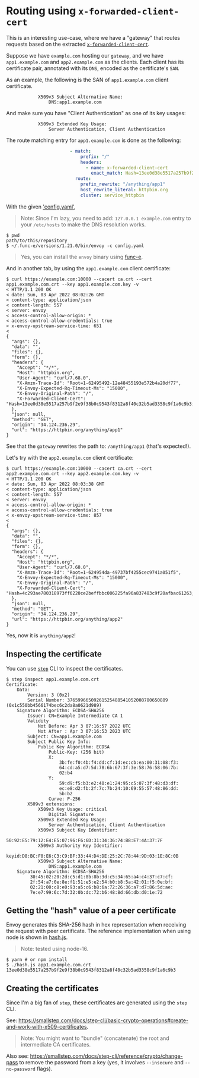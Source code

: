 # Routing using `x-forwarded-client-cert`

This is an interesting use-case, where we have a "gateway" that routes requests based on the
extracted [`x-forwarded-client-cert`](https://www.envoyproxy.io/docs/envoy/latest/configuration/http/http_conn_man/headers#x-forwarded-client-cert).

Suppose we have `example.com` hosting our `gateway`, and we have `app1.example.com` and
`app2.example.com` as the clients. Each client has its certificate pair, annotated with its `DNS`,
encoded as the certificate's `SAN`.

As an example, the following is the SAN of `app1.example.com` client certificate.

```
            X509v3 Subject Alternative Name:
                DNS:app1.example.com
```

And make sure you have "Client Authentication" as one of its key usages:

```
            X509v3 Extended Key Usage:
                Server Authentication, Client Authentication
```

The route matching entry for `app1.example.com` is done as the following:

```yaml
                        - match:
                            prefix: "/"
                            headers:
                              - name: x-forwarded-client-cert
                                exact_match: Hash=13ee0d38e5517a257b9f2e9f38b0c9543f8312a8f40c32b5ad3358c9f1a6c9b3;DNS=app1.example.com
                          route:
                            prefix_rewrite: "/anything/app1"
                            host_rewrite_literal: httpbin.org
                            cluster: service_httpbin
```

With the given ['config.yaml'](./config.yaml),

> Note: Since I'm lazy, you need to add: `127.0.0.1 example.com` entry to your `/etc/hosts` to make the DNS resolution works.

```console
$ pwd
path/to/this/repository
$ ~/.func-e/versions/1.21.0/bin/envoy -c config.yaml
```

> Yes, you can install the `envoy` binary using [func-e](https://func-e.io/).

And in another tab, by using the `app1.example.com` client certificate:

```console
$ curl https://example.com:10000 --cacert ca.crt --cert app1.example.com.crt --key app1.example.com.key -v
< HTTP/1.1 200 OK
< date: Sun, 03 Apr 2022 08:02:26 GMT
< content-type: application/json
< content-length: 557
< server: envoy
< access-control-allow-origin: *
< access-control-allow-credentials: true
< x-envoy-upstream-service-time: 651
<
{
  "args": {},
  "data": "",
  "files": {},
  "form": {},
  "headers": {
    "Accept": "*/*",
    "Host": "httpbin.org",
    "User-Agent": "curl/7.68.0",
    "X-Amzn-Trace-Id": "Root=1-62495492-12e48455193e572b4a20df77",
    "X-Envoy-Expected-Rq-Timeout-Ms": "15000",
    "X-Envoy-Original-Path": "/",
    "X-Forwarded-Client-Cert": "Hash=13ee0d38e5517a257b9f2e9f38b0c9543f8312a8f40c32b5ad3358c9f1a6c9b3;DNS=app1.example.com"
  },
  "json": null,
  "method": "GET",
  "origin": "34.124.236.29",
  "url": "https://httpbin.org/anything/app1"
}
```

See that the `gateway` rewrites the path to: `/anything/app1` (that's expected!).

Let's try with the `app2.example.com` client certificate:

```console
$ curl https://example.com:10000 --cacert ca.crt --cert app2.example.com.crt --key app2.example.com.key -v
< HTTP/1.1 200 OK
< date: Sun, 03 Apr 2022 08:03:38 GMT
< content-type: application/json
< content-length: 557
< server: envoy
< access-control-allow-origin: *
< access-control-allow-credentials: true
< x-envoy-upstream-service-time: 857
<
{
  "args": {},
  "data": "",
  "files": {},
  "form": {},
  "headers": {
    "Accept": "*/*",
    "Host": "httpbin.org",
    "User-Agent": "curl/7.68.0",
    "X-Amzn-Trace-Id": "Root=1-624954da-49737bf4255cec9741a051f5",
    "X-Envoy-Expected-Rq-Timeout-Ms": "15000",
    "X-Envoy-Original-Path": "/",
    "X-Forwarded-Client-Cert": "Hash=4c293ae780318973ff6220ce2beffbbc006225fa96a837483c9f20afbac61263;DNS=app2.example.com"
  },
  "json": null,
  "method": "GET",
  "origin": "34.124.236.29",
  "url": "https://httpbin.org/anything/app2"
}
```

Yes, now it is `anything/app2`!

## Inspecting the certificate

You can use [`step`](https://smallstep.com/docs/step-cli) CLI to inspect the certificates.

```console
$ step inspect app1.example.com.crt
Certificate:
    Data:
        Version: 3 (0x2)
        Serial Number: 37659966509261525488541052008780650889 (0x1c550bb4566174bec6c2da8a0621d989)
    Signature Algorithm: ECDSA-SHA256
        Issuer: CN=Example Intermediate CA 1
        Validity
            Not Before: Apr 3 07:16:57 2022 UTC
            Not After : Apr 3 07:16:53 2023 UTC
        Subject: CN=app1.example.com
        Subject Public Key Info:
            Public Key Algorithm: ECDSA
                Public-Key: (256 bit)
                X:
                    3b:fe:f0:4b:f4:dd:cf:1d:ec:cb:ea:00:31:08:f3:
                    64:cd:a5:d7:5d:78:6b:67:3f:3e:58:76:58:06:7b:
                    02:b4
                Y:
                    59:d9:f5:b3:e2:40:e1:24:95:c5:07:3f:48:d3:df:
                    ec:e8:d2:fb:2f:7c:7b:24:10:69:55:57:48:86:dd:
                    5b:b2
                Curve: P-256
        X509v3 extensions:
            X509v3 Key Usage: critical
                Digital Signature
            X509v3 Extended Key Usage:
                Server Authentication, Client Authentication
            X509v3 Subject Key Identifier:
                50:92:E5:79:12:E4:E5:07:96:F6:6D:31:34:36:74:B8:E7:4A:37:7F
            X509v3 Authority Key Identifier:
                keyid:D8:BC:F0:E6:C3:C9:BF:33:44:D4:DE:25:2C:78:44:9D:03:1E:8C:0B
            X509v3 Subject Alternative Name:
                DNS:app1.example.com
    Signature Algorithm: ECDSA-SHA256
         30:45:02:20:2d:c5:d1:8b:8b:3d:c5:34:65:a4:c4:37:c7:cf:
         2f:54:a7:0e:8e:f1:51:e5:e2:54:b0:b8:5a:42:01:f5:0e:bf:
         02:21:00:c8:e0:93:a5:c6:b8:6a:72:26:36:a7:d7:86:5d:ae:
         7e:e7:99:6c:7d:32:0b:dc:72:b6:48:8d:66:db:d0:1e:72
```

## Getting the "hash" value of a peer certificate

Envoy generates this SHA-256 hash in hex representation when receiving the request with peer
certificate. The reference implementation when using node is shown in [hash.js](./hash.js).

> Note: tested using node-16.

```console
$ yarn # or npm install
$ ./hash.js app1.example.com.crt
13ee0d38e5517a257b9f2e9f38b0c9543f8312a8f40c32b5ad3358c9f1a6c9b3
```

## Creating the certificates

Since I'm a big fan of `step`, these certificates are generated using the `step` CLI.

See: https://smallstep.com/docs/step-cli/basic-crypto-operations#create-and-work-with-x509-certificates.

> Note: You might want to "bundle" (concatenate) the root and intermediate CA certificates.

Also see: https://smallstep.com/docs/step-cli/reference/crypto/change-pass to remove the password
from a key (yes, it involves `--insecure` and `--no-password` flags).
